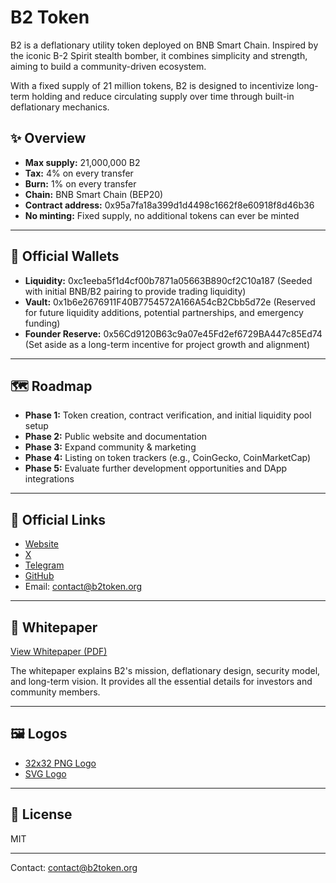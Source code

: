 # B2 Token

B2 is a deflationary utility token deployed on BNB Smart Chain. Inspired by the iconic B-2 Spirit stealth bomber, it combines simplicity and strength, aiming to build a community-driven ecosystem.

With a fixed supply of 21 million tokens, B2 is designed to incentivize long-term holding and reduce circulating supply over time through built-in deflationary mechanics.

## ✨ Overview

- **Max supply:** 21,000,000 B2
- **Tax:** 4% on every transfer
- **Burn:** 1% on every transfer
- **Chain:** BNB Smart Chain (BEP20)
- **Contract address:** 0x95a7fa18a399d1d4498c1662f8e60918f8d46b36
- **No minting:** Fixed supply, no additional tokens can ever be minted

---

## 💼 Official Wallets

- **Liquidity:** 0xc1eeba5f1d4cf00b7871a05663B890cf2C10a187 (Seeded with initial BNB/B2 pairing to provide trading liquidity)
- **Vault:** 0x1b6e2676911F40B7754572A166A54cB2Cbb5d72e (Reserved for future liquidity additions, potential partnerships, and emergency funding)
- **Founder Reserve:** 0x56Cd9120B63c9a07e45Fd2ef6729BA447c85Ed74 (Set aside as a long-term incentive for project growth and alignment)

---

## 🗺 Roadmap

- **Phase 1:** Token creation, contract verification, and initial liquidity pool setup
- **Phase 2:** Public website and documentation
- **Phase 3:** Expand community & marketing
- **Phase 4:** Listing on token trackers (e.g., CoinGecko, CoinMarketCap)
- **Phase 5:** Evaluate further development opportunities and DApp integrations

---

## 🔗 Official Links

- [Website](https://b2token.org)
- [X](https://x.com/b2token)
- [Telegram](https://t.me/b2token)
- [GitHub](https://github.com/B2-Token/B2)
- Email: contact@b2token.org

---

## 📄 Whitepaper

[View Whitepaper (PDF)](https://github.com/B2-Token/B2/blob/main/docs/B2_Whitepaper.pdf)

The whitepaper explains B2's mission, deflationary design, security model, and long-term vision. It provides all the essential details for investors and community members.

---

## 🖼 Logos

- [32x32 PNG Logo](https://raw.githubusercontent.com/B2-Token/b2token-assets/main/B2_logo_32x32_square.png)
- [SVG Logo](https://raw.githubusercontent.com/B2-Token/b2token-assets/main/B2_logo.svg)

---

## 📄 License

MIT

---

Contact: contact@b2token.org

